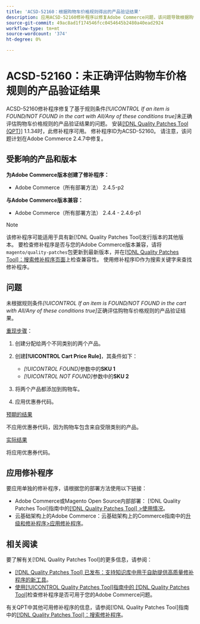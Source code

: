```yaml
---
title: 'ACSD-52160：根据购物车价格规则得出的产品验证结果'
description: 应用ACSD-52160修补程序以修复Adobe Commerce问题，该问题导致根据购物车价格规则的产品验证结果未根据规则条件*[!UICONTROL If an item is FOUND/NOT FOUND in the cart with All/Any of these conditions true]*进行正确评估。
source-git-commit: 49ac8ad1f174546fcc0454645b2480a40ead2924
workflow-type: tm+mt
source-wordcount: '374'
ht-degree: 0%

---
```


# ACSD-52160：未正确评估购物车价格规则的产品验证结果

ACSD-52160修补程序修复了基于规则条件&#x200B;*[!UICONTROL If an item is FOUND/NOT FOUND in the cart with All/Any of these conditions true]*&#x200B;未正确评估购物车价格规则的产品验证结果的问题。 安装[[!DNL Quality Patches Tool (QPT)]](https://experienceleague.adobe.com/en/docs/commerce-knowledge-base/kb/announcements/commerce-announcements/magento-quality-patches-released-new-tool-to-self-serve-quality-patches) 1.1.34时，此修补程序可用。 修补程序ID为ACSD-52160。 请注意，该问题计划在Adobe Commerce 2.4.7中修复。

## 受影响的产品和版本

**为Adobe Commerce版本创建了修补程序：**

* Adobe Commerce（所有部署方法） 2.4.5-p2

**与Adobe Commerce版本兼容：**

* Adobe Commerce（所有部署方法） 2.4.4 - 2.4.6-p1

>[!NOTE]
>
>该修补程序可能适用于具有新[!DNL Quality Patches Tool]发行版本的其他版本。 要检查修补程序是否与您的Adobe Commerce版本兼容，请将`magento/quality-patches`包更新到最新版本，并在[[!DNL Quality Patches Tool]：搜索修补程序页面](https://experienceleague.adobe.com/tools/commerce-quality-patches/index.html)上检查兼容性。 使用修补程序ID作为搜索关键字来查找修补程序。

## 问题

未根据规则条件&#x200B;*[!UICONTROL If an item is FOUND/NOT FOUND in the cart with All/Any of these conditions true]*&#x200B;正确评估购物车价格规则的产品验证结果。

<u>重现步骤</u>：

1. 创建分配给两个不同类别的两个产品。
1. 创建&#x200B;**[!UICONTROL Cart Price Rule]**，其条件如下：

   * *[!UICONTROL FOUND]*&#x200B;参数中的&#x200B;**SKU 1**
   * *[!UICONTROL NOT FOUND]*&#x200B;参数中的&#x200B;**SKU 2**

1. 将两个产品都添加到购物车。
1. 应用优惠券代码。

<u>预期的结果</u>

不应用优惠券代码，因为购物车包含来自受限类别的产品。

<u>实际结果</u>

将应用优惠券代码。

## 应用修补程序

要应用单独的修补程序，请根据您的部署方法使用以下链接：

* Adobe Commerce或Magento Open Source内部部署： [!DNL Quality Patches Tool]指南中的[[!DNL Quality Patches Tool] >使用情况](<https://experienceleague.adobe.com/docs/commerce-operations/tools/quality-patches-tool/usage.html>)。
* 云基础架构上的Adobe Commerce：云基础架构上的Commerce指南中的[升级和修补程序>应用修补程序](https://experienceleague.adobe.com/docs/commerce-cloud-service/user-guide/develop/upgrade/apply-patches.html)。

## 相关阅读

要了解有关[!DNL Quality Patches Tool]的更多信息，请参阅：

* [[!DNL Quality Patches Tool] 已发布：支持知识库中用于自助提供高质量修补程序的新工具](https://experienceleague.adobe.com/en/docs/commerce-knowledge-base/kb/announcements/commerce-announcements/magento-quality-patches-released-new-tool-to-self-serve-quality-patches)。
* [使用[!UICONTROL Quality Patches Tool]指南中的 [!DNL Quality Patches Tool]](/help/tools/quality-patches-tool/patches-available-in-qpt/check-patch-for-magento-issue-with-magento-quality-patches.md)检查修补程序是否可用于您的Adobe Commerce问题。


有关QPT中其他可用修补程序的信息，请参阅[!DNL Quality Patches Tool]指南中的[[!DNL Quality Patches Tool]：搜索修补程序](<https://experienceleague.adobe.com/tools/commerce-quality-patches/index.html>)。
